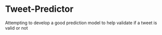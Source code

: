# Tweet-Predictor
Attempting to develop a good prediction model to help validate if a tweet is valid or not
